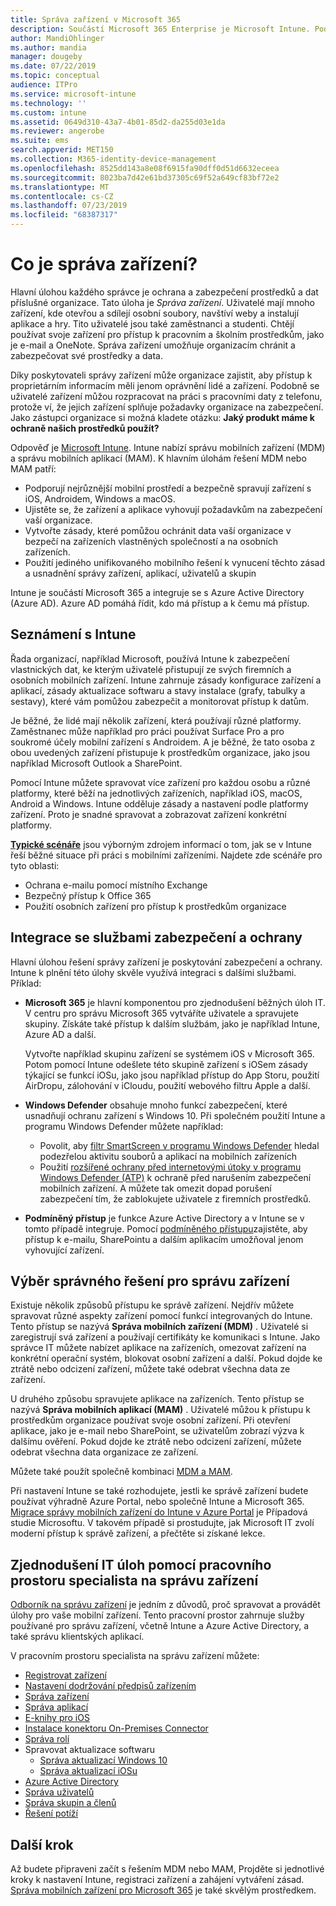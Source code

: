 ```yaml
---
title: Správa zařízení v Microsoft 365
description: Součástí Microsoft 365 Enterprise je Microsoft Intune. Podívejte se, jak Intune zajišťuje správu mobilních zařízení a správu mobilních aplikací pro vaši organizaci. Čtení běžných scénářů a použití Intune k nasazení Microsoft 365 ve vašem prostředí.
author: MandiOhlinger
ms.author: mandia
manager: dougeby
ms.date: 07/22/2019
ms.topic: conceptual
audience: ITPro
ms.service: microsoft-intune
ms.technology: ''
ms.custom: intune
ms.assetid: 0649d310-43a7-4b01-85d2-da255d03e1da
ms.reviewer: angerobe
ms.suite: ems
search.appverid: MET150
ms.collection: M365-identity-device-management
ms.openlocfilehash: 8525dd143a8e08f6915fa90dff0d51d6632eceea
ms.sourcegitcommit: 8023ba7d42e61bd37305c69f52a649cf83bf72e2
ms.translationtype: MT
ms.contentlocale: cs-CZ
ms.lasthandoff: 07/23/2019
ms.locfileid: "68387317"
---
```

# <a name="what-is-device-management"></a>Co je správa zařízení? 

Hlavní úlohou každého správce je ochrana a zabezpečení prostředků a dat příslušné organizace. Tato úloha je *Správa zařízení*. Uživatelé mají mnoho zařízení, kde otevřou a sdílejí osobní soubory, navštíví weby a instalují aplikace a hry. Tito uživatelé jsou také zaměstnanci a studenti. Chtějí používat svoje zařízení pro přístup k pracovním a školním prostředkům, jako je e-mail a OneNote. Správa zařízení umožňuje organizacím chránit a zabezpečovat své prostředky a data. 

Díky poskytovateli správy zařízení může organizace zajistit, aby přístup k proprietárním informacím měli jenom oprávnění lidé a zařízení. Podobně se uživatelé zařízení můžou rozpracovat na práci s pracovními daty z telefonu, protože ví, že jejich zařízení splňuje požadavky organizace na zabezpečení. Jako zástupci organizace si možná kladete otázku: **Jaký produkt máme k ochraně našich prostředků použít?**

Odpověď je [Microsoft Intune](https://docs.microsoft.com/intune/introduction-intune). Intune nabízí správu mobilních zařízení (MDM) a správu mobilních aplikací (MAM). K hlavním úlohám řešení MDM nebo MAM patří:

- Podporují nejrůznější mobilní prostředí a bezpečně spravují zařízení s iOS, Androidem, Windows a macOS.
- Ujistěte se, že zařízení a aplikace vyhovují požadavkům na zabezpečení vaší organizace.
- Vytvořte zásady, které pomůžou ochránit data vaší organizace v bezpečí na zařízeních vlastněných společností a na osobních zařízeních.
- Použití jediného unifikovaného mobilního řešení k vynucení těchto zásad a usnadnění správy zařízení, aplikací, uživatelů a skupin

Intune je součástí Microsoft 365 a integruje se s Azure Active Directory (Azure AD). Azure AD pomáhá řídit, kdo má přístup a k čemu má přístup.

## <a name="hello-intune"></a>Seznámení s Intune
Řada organizací, například Microsoft, používá Intune k zabezpečení vlastnických dat, ke kterým uživatelé přistupují ze svých firemních a osobních mobilních zařízení. Intune zahrnuje zásady konfigurace zařízení a aplikací, zásady aktualizace softwaru a stavy instalace (grafy, tabulky a sestavy), které vám pomůžou zabezpečit a monitorovat přístup k datům.

Je běžné, že lidé mají několik zařízení, která používají různé platformy. Zaměstnanec může například pro práci používat Surface Pro a pro soukromé účely mobilní zařízení s Androidem. A je běžné, že tato osoba z obou uvedených zařízení přistupuje k prostředkům organizace, jako jsou například Microsoft Outlook a SharePoint.

Pomocí Intune můžete spravovat více zařízení pro každou osobu a různé platformy, které běží na jednotlivých zařízeních, například iOS, macOS, Android a Windows. Intune odděluje zásady a nastavení podle platformy zařízení. Proto je snadné spravovat a zobrazovat zařízení konkrétní platformy.

**[Typické scénáře](https://docs.microsoft.com/intune/common-scenarios)** jsou výborným zdrojem informací o tom, jak se v Intune řeší běžné situace při práci s mobilními zařízeními. Najdete zde scénáře pro tyto oblasti:  
- Ochrana e-mailu pomocí místního Exchange
- Bezpečný přístup k Office 365
- Použití osobních zařízení pro přístup k prostředkům organizace

## <a name="integration-with-secure-and-protect-services"></a>Integrace se službami zabezpečení a ochrany
Hlavní úlohou řešení správy zařízení je poskytování zabezpečení a ochrany. Intune k plnění této úlohy skvěle využívá integraci s dalšími službami. Příklad:

- **Microsoft 365** je hlavní komponentou pro zjednodušení běžných úloh IT. V centru pro správu Microsoft 365 vytváříte uživatele a spravujete skupiny. Získáte také přístup k dalším službám, jako je například Intune, Azure AD a další. 

  Vytvořte například skupinu zařízení se systémem iOS v Microsoft 365. Potom pomocí Intune odešlete této skupině zařízení s iOSem zásady týkající se funkcí iOSu, jako jsou například přístup do App Storu, použití AirDropu, zálohování v iCloudu, použití webového filtru Apple a další.

- **Windows Defender** obsahuje mnoho funkcí zabezpečení, které usnadňují ochranu zařízení s Windows 10. Při společném použití Intune a programu Windows Defender můžete například: 

  - Povolit, aby [filtr SmartScreen v programu Windows Defender](https://docs.microsoft.com/intune/endpoint-protection-windows-10) hledal podezřelou aktivitu souborů a aplikací na mobilních zařízeních 
  - Použití [rozšířené ochrany před internetovými útoky v programu Windows Defender (ATP)](https://docs.microsoft.com/intune/advanced-threat-protection) k ochraně před narušením zabezpečení mobilních zařízení. A můžete tak omezit dopad porušení zabezpečení tím, že zablokujete uživatele z firemních prostředků.

- **Podmíněný přístup** je funkce Azure Active Directory a v Intune se v tomto případě integruje. Pomocí [podmíněného přístupu](https://docs.microsoft.com/intune/conditional-access)zajistěte, aby přístup k e-mailu, SharePointu a dalším aplikacím umožňoval jenom vyhovující zařízení. 

## <a name="choose-the-device-management-solution-thats-right-for-you"></a>Výběr správného řešení pro správu zařízení

Existuje několik způsobů přístupu ke správě zařízení. Nejdřív můžete spravovat různé aspekty zařízení pomocí funkcí integrovaných do Intune. Tento přístup se nazývá **Správa mobilních zařízení (MDM)** . Uživatelé si zaregistrují svá zařízení a používají certifikáty ke komunikaci s Intune. Jako správce IT můžete nabízet aplikace na zařízeních, omezovat zařízení na konkrétní operační systém, blokovat osobní zařízení a další. Pokud dojde ke ztrátě nebo odcizení zařízení, můžete také odebrat všechna data ze zařízení. 

U druhého způsobu spravujete aplikace na zařízeních. Tento přístup se nazývá **Správa mobilních aplikací (MAM)** . Uživatelé můžou k přístupu k prostředkům organizace používat svoje osobní zařízení. Při otevření aplikace, jako je e-mail nebo SharePoint, se uživatelům zobrazí výzva k dalšímu ověření. Pokud dojde ke ztrátě nebo odcizení zařízení, můžete odebrat všechna data organizace ze zařízení. 

Můžete také použít společně kombinaci [MDM a MAM](https://docs.microsoft.com/intune/byod-technology-decisions).

Při nastavení Intune se také rozhodujete, jestli ke správě zařízení budete používat výhradně Azure Portal, nebo společně Intune a Microsoft 365. [Migrace správy mobilních zařízení do Intune v Azure Portal](https://www.microsoft.com/itshowcase/Article/Content/1042/Migrating-mobile-device-management-to-Intune-in-the-Azure-portal) je Případová studie Microsoftu. V takovém případě si prostudujte, jak Microsoft IT zvolí moderní přístup k správě zařízení, a přečtěte si získané lekce.

## <a name="simplify-it-tasks-using-the-device-management-specialist-workspace"></a>Zjednodušení IT úloh pomocí pracovního prostoru specialista na správu zařízení

[Odborník na správu zařízení](https://devicemanagement.portal.azure.com/) je jedním z důvodů, proč spravovat a provádět úlohy pro vaše mobilní zařízení. Tento pracovní prostor zahrnuje služby používané pro správu zařízení, včetně Intune a Azure Active Directory, a také správu klientských aplikací. 

V pracovním prostoru specialista na správu zařízení můžete:

- [Registrovat zařízení](https://docs.microsoft.com/intune/device-enrollment)
- [Nastavení dodržování předpisů zařízením](https://docs.microsoft.com/intune/device-compliance-get-started)
- [Správa zařízení](https://docs.microsoft.com/intune/device-management)
- [Správa aplikací](https://docs.microsoft.com/intune/app-management)  
- [E-knihy pro iOS](https://docs.microsoft.com/intune/vpp-ebooks-ios)  
- [Instalace konektoru On-Premises Connector](https://docs.microsoft.com/intune/exchange-connector-install)  
- [Správa rolí](https://docs.microsoft.com/intune/role-based-access-control)  
- Spravovat aktualizace softwaru
  - [Správa aktualizací Windows 10](https://docs.microsoft.com/intune/windows-update-for-business-configure)  
  - [Správa aktualizací iOSu](https://docs.microsoft.com/intune/software-updates-ios)  
- [Azure Active Directory](https://docs.microsoft.com/azure/active-directory)  
- [Správa uživatelů](https://docs.microsoft.com/azure/active-directory/fundamentals/add-users-azure-active-directory)
- [Správa skupin a členů](https://docs.microsoft.com/azure/active-directory/fundamentals/active-directory-manage-groups)
- [Řešení potíží](https://docs.microsoft.com/intune/help-desk-operators)

## <a name="next-step"></a>Další krok
Až budete připraveni začít s řešením MDM nebo MAM, Projděte si jednotlivé kroky k nastavení Intune, registraci zařízení a zahájení vytváření zásad. [Správa mobilních zařízení pro Microsoft 365](https://docs.microsoft.com/microsoft-365/enterprise/mobility-infrastructure) je také skvělým prostředkem.
